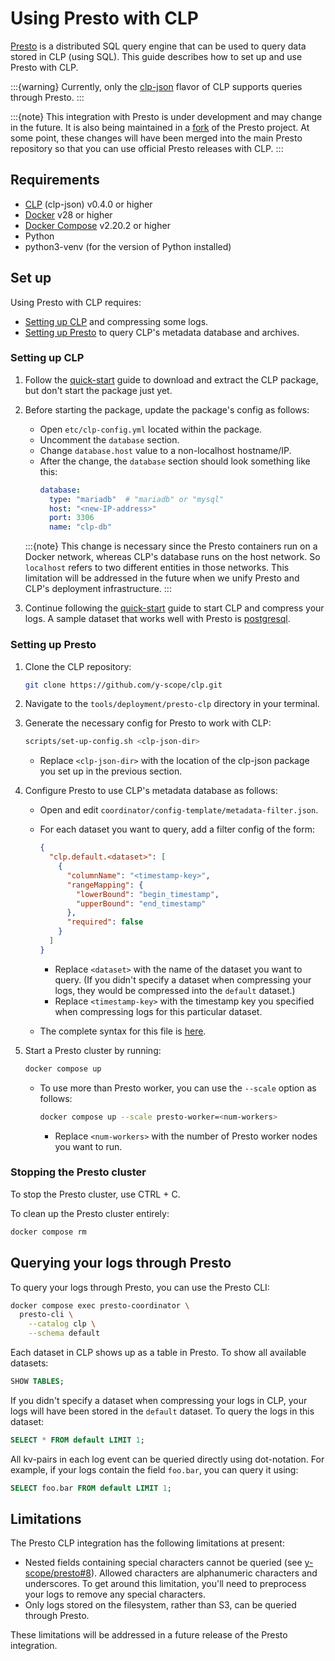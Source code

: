 # Using Presto with CLP

[Presto] is a distributed SQL query engine that can be used to query data stored in CLP (using SQL).
This guide describes how to set up and use Presto with CLP.

:::{warning}
Currently, only the [clp-json](quick-start/clp-json.md) flavor of CLP supports queries through
Presto.
:::

:::{note}
This integration with Presto is under development and may change in the future. It is also being
maintained in a [fork][yscope-presto] of the Presto project. At some point, these changes will have
been merged into the main Presto repository so that you can use official Presto releases with CLP.
:::

## Requirements

* [CLP][clp-releases] (clp-json) v0.4.0 or higher
* [Docker] v28 or higher
* [Docker Compose][docker-compose] v2.20.2 or higher
* Python
* python3-venv (for the version of Python installed)

## Set up

Using Presto with CLP requires:

* [Setting up CLP](#setting-up-clp) and compressing some logs.
* [Setting up Presto](#setting-up-presto) to query CLP's metadata database and archives.

### Setting up CLP

1. Follow the [quick-start](./quick-start/index.md) guide to download and extract the CLP package,
   but don't start the package just yet.
2. Before starting the package, update the package's config as follows:

    * Open `etc/clp-config.yml` located within the package.
    * Uncomment the `database` section.
    * Change `database.host` value to a non-localhost hostname/IP.
    * After the change, the `database` section should look something like this:
      ```yaml
      database:
        type: "mariadb"  # "mariadb" or "mysql"
        host: "<new-IP-address>"
        port: 3306
        name: "clp-db"
      ```

    :::{note}
    This change is necessary since the Presto containers run on a Docker network, whereas CLP's
    database runs on the host network. So `localhost` refers to two different entities in those
    networks. This limitation will be addressed in the future when we unify Presto and CLP's
    deployment infrastructure.
    :::

3. Continue following the [quick-start](./quick-start/index.md#using-clp) guide to start CLP and
   compress your logs. A sample dataset that works well with Presto is [postgresql].

### Setting up Presto

1. Clone the CLP repository:

    ```bash
    git clone https://github.com/y-scope/clp.git
    ```

2. Navigate to the `tools/deployment/presto-clp` directory in your terminal.
3. Generate the necessary config for Presto to work with CLP:

    ```bash
    scripts/set-up-config.sh <clp-json-dir>
    ```

    * Replace `<clp-json-dir>` with the location of the clp-json package you set up in the previous
      section.

4. Configure Presto to use CLP's metadata database as follows:

    * Open and edit `coordinator/config-template/metadata-filter.json`.
    * For each dataset you want to query, add a filter config of the form:

      ```json
      {
        "clp.default.<dataset>": [
          {
            "columnName": "<timestamp-key>",
            "rangeMapping": {
              "lowerBound": "begin_timestamp",
              "upperBound": "end_timestamp"
            },
            "required": false
          }
        ]
      }
      ```

      * Replace `<dataset>` with the name of the dataset you want to query. (If you didn't specify a
        dataset when compressing your logs, they would be compressed into the `default` dataset.)
      * Replace `<timestamp-key>` with the timestamp key you specified when compressing logs for
        this particular dataset.
    * The complete syntax for this file is [here][clp-connector-docs].

5. Start a Presto cluster by running:

    ```bash
    docker compose up
    ```

    * To use more than Presto worker, you can use the `--scale` option as follows:

      ```bash
      docker compose up --scale presto-worker=<num-workers>
      ```

      * Replace `<num-workers>` with the number of Presto worker nodes you want to run.

### Stopping the Presto cluster

To stop the Presto cluster, use CTRL + C.

To clean up the Presto cluster entirely:

```bash
docker compose rm
```

## Querying your logs through Presto

To query your logs through Presto, you can use the Presto CLI:

```bash
docker compose exec presto-coordinator \
  presto-cli \
    --catalog clp \
    --schema default
```

Each dataset in CLP shows up as a table in Presto. To show all available datasets:

```sql
SHOW TABLES;
```

If you didn't specify a dataset when compressing your logs in CLP, your logs will have been stored
in the `default` dataset. To query the logs in this dataset:

```sql
SELECT * FROM default LIMIT 1;
```

All kv-pairs in each log event can be queried directly using dot-notation. For example, if your logs
contain the field `foo.bar`, you can query it using:

```sql
SELECT foo.bar FROM default LIMIT 1;
```

## Limitations

The Presto CLP integration has the following limitations at present:

* Nested fields containing special characters cannot be queried (see [y-scope/presto#8]). Allowed
  characters are alphanumeric characters and underscores. To get around this limitation, you'll
  need to preprocess your logs to remove any special characters.
* Only logs stored on the filesystem, rather than S3, can be queried through Presto.

These limitations will be addressed in a future release of the Presto integration.

[clp-connector-docs]: https://docs.yscope.com/presto/connector/clp.html#metadata-filter-config-file
[clp-releases]: https://github.com/y-scope/clp/releases
[docker-compose]: https://docs.docker.com/compose/install/
[Docker]: https://docs.docker.com/engine/install/
[postgresql]: https://zenodo.org/records/10516401
[Presto]: https://prestodb.io/
[y-scope/presto#8]: https://github.com/y-scope/presto/issues/8
[yscope-presto]: https://github.com/y-scope/presto
